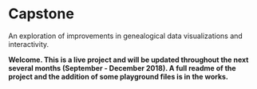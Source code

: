 # Capstone
An exploration of improvements in genealogical data visualizations and interactivity.

**Welcome. This is a live project and will be updated throughout the next several months (September - December 2018). A full readme of the project and the addition of some playground files is in the works.**